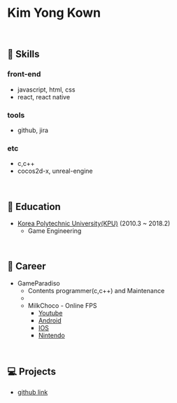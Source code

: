 # Kim Yong Kown
<br/> 

## :hammer: Skills
### front-end
- javascript, html, css 
- react, react native
### tools
- github, jira
### etc
- c,c++
- cocos2d-x, unreal-engine
<br/> 

## :school: Education
- [Korea Polytechnic University(KPU)](http://www.kpu.ac.kr/) (2010.3 ~ 2018.2)
  - Game Engineering 
<br/> 
  
## :mag_right: Career
- GameParadiso
  - Contents programmer(c,c++) and Maintenance
  - 
  - MilkChoco - Online FPS
    - [Youtube](https://www.youtube.com/watch?v=_JssXvzA4P0)
    - [Android](https://play.google.com/store/apps/details?id=com.gameparadiso.milkchoco&hl=ko)
    - [IOS](https://apps.apple.com/kr/app/%EB%B0%80%ED%81%AC%EC%B4%88%EC%BD%94-%EC%98%A8%EB%9D%BC%EC%9D%B8-fps/id1244497574)
    - [Nintendo](https://store.nintendo.co.kr/70010000011500)
<br/> 

## :computer: Projects
  - [github link](https://github.com/powderBlue91)
  
